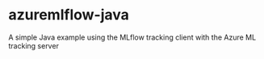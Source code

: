 # azuremlflow-java
A simple Java example using the MLflow tracking client with the Azure ML tracking server
